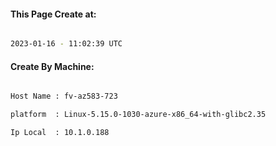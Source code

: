 
   
#### This Page Create at:

```bash

2023-01-16 - 11:02:39 UTC

```

#### Create By Machine:

```bash

Host Name : fv-az583-723

platform  : Linux-5.15.0-1030-azure-x86_64-with-glibc2.35

Ip Local  : 10.1.0.188

```

